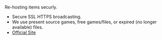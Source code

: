 Re-hosting items securly.
* Secure SSL HTTPS broadcasting.
* We use present source games, free games/files, or expired (no longer available) files.
* [Official Site](https://host.cj2c.com/)
